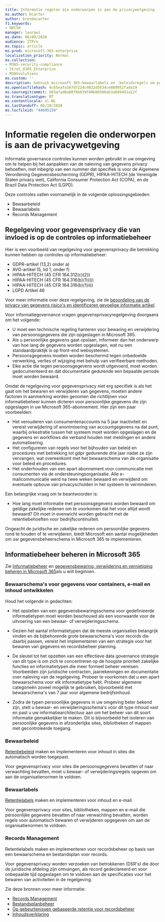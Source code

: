 ```yaml
---
title: Informatie regelen die onderworpen is aan de privacywetgeving
ms.author: bcarter
author: brendacarter
f1.keywords:
- NOCSH
manager: laurawi
ms.date: 06/09/2020
audience: ITPro
ms.topic: article
ms.prod: microsoft-365-enterprise
localization_priority: Normal
ms.collection:
- M365-security-compliance
- Strat_O365_Enterprise
- M365solutions
ms.custom: ''
description: Gebruik microsoft 365-bewaarlabels en -beleidsregels om persoonlijke gegevens in uw Microsoft 365-omgeving te beheren.
ms.openlocfilehash: 4c65eafa167d7224c4022d5634ce089952fada19
ms.sourcegitcommit: b03a7ad0a80f8b839f40b8d396ab3a049491a12f
ms.translationtype: MT
ms.contentlocale: nl-NL
ms.lasthandoff: 06/10/2020
ms.locfileid: "44695159"
---
```

# <a name="govern-information-subject-to-data-privacy-regulation"></a>Informatie regelen die onderworpen is aan de privacywetgeving

Informatie governance controles kunnen worden gebruikt in uw omgeving om te helpen bij het aanpakken van de naleving van gegevens privacy behoeften, met inbegrip van een nummer dat specifiek is voor de Algemene Verordening Gegevensbescherming (GDPR), HIPAA-HITECH (de Verenigde Staten privacy wet), California Consumer Protection Act (CCPA), en de Brazil Data Protection Act (LGPD). 

Deze controles vallen voornamelijk in de volgende oplossingsgebieden:

- Bewaarbeleid
- Bewaarlabels
- Records Management

## <a name="data-privacy-regulations-impacting-information-governance-controls"></a>Regelgeving voor gegevensprivacy die van invloed is op de controles op informatiebeheer

Hier is een voorbeeld van regelgeving voor gegevensprivacy die betrekking kunnen hebben op controles op informatiebeheer:

- GDPR-artikel (13,2) onder a)
- AVG-artikel (5, lid 1, onder f)
- HIPAA-HITECH (45 CFR 164.312(c)(2))
- HIPAA-HITECH (45 CFR 164.316(b)(1)(i))
- HIPAA-HITECH (45 CFR 164.316(b)(1)ii))
- LGPD Artikel 46

Voor meer informatie over deze regelgeving, zie de [beoordeling van de privacy van gegevens risico's en identificeren gevoelige informatie artikel](information-protection-deploy-assess.md).

Voor informatiegovernance vragen gegevensprivacyregelgeving doorgaans om het volgende:

- U moet een technische regeling hanteren voor bewaring en verwijdering van persoonsgegevens die zijn opgeslagen in Microsoft 365.
- Als u persoonlijke gegevens gaat opslaan, informeer dan het onderwerp van hoe lang de gegevens worden opgeslagen, wat nu een standaardpraktijk is op front-end websystemen.
- Persoonsgegevens moeten worden beschermd tegen onbedoelde verwerking, verlies of wijziging met behulp van verifieerbare methoden.
- Elke actie die tegen persoonsgegevens wordt uitgevoerd, moet worden gedocumenteerd en dat documentatie gedurende een bepaalde periode moet worden bewaard.

Omdat de regelgeving voor gegevensprivacy niet erg specifiek is als het gaat om het bewaren en verwijderen van gegevens, moeten andere factoren in aanmerking worden genomen die richtlijnen voor informatiebeheer kunnen dicteren voor persoonlijke gegevens die zijn opgeslagen in uw Microsoft 365-abonnement. Hier zijn een paar voorbeelden:

- Het verouderen van consumentenaccounts na 5 jaar inactiviteit en vereist verwijdering of anonimisering van accountgegevens na dat punt, waarbij orkestratie tussen het systeem moet worden opgeslagen en de gegevens en workflows die verband houden met meldingen en andere automatisering.
- Het configureren van regels voor het bijhouden van beleid en procedures met betrekking tot gdpr gedurende drie jaar nadat ze zijn vervangen, wat overeenkomt met het bewaarschema van de organisatie voor beleid en procedures.
- Het onderhouden van een apart abonnement voor communicatie met consumenten via de ondersteuningsorganisatie. Alle e-mailcommunicatie werd na twee weken bewaard en verwijderd om eventuele opbouw van privacyschulden in het systeem te verminderen.

Een belangrijke vraag om te beantwoorden is: 

- Hoe lang moet informatie met persoonsgegevens worden bewaard om geldige zakelijke redenen om te voorkomen dat het voor altijd wordt bewaard? Dit moet in evenwicht worden gebracht met de retentiebehoeften voor bedrijfscontinuïteit.

Ongeacht de juridische en zakelijke redenen om persoonlijke gegevens rond te houden of te verwijderen, biedt Microsoft een aantal mogelijkheden om uw gegevensbeheerschema in Microsoft 365 te implementeren.

## <a name="managing-information-governance-in-microsoft-365"></a>Informatiebeheer beheren in Microsoft 365

Zie [Informatiebeheer](../compliance/manage-information-governance.md) en [gegevensbewaring, verwijdering en vernietiging beheren in Microsoft 365](https://docs.microsoft.com/office365/Enterprise/office-365-data-retention-deletion-and-destruction-overview)als u wilt beginnen.

### <a name="develop-data-retention-schedules-for-containers-email-and-content"></a>Bewaarschema's voor gegevens voor containers, e-mail en inhoud ontwikkelen

Houd het volgende in gedachten:

- Het opstellen van een gegevensbewaringsschema voor gedefinieerde informatietypen moet worden beschouwd als een voorwaarde voor de uitvoering van een bewaar- of verwijderingsschema.

- Gezien het aantal informatietypen dat de meeste organisaties belangrijk vinden en de bijbehorende grote bewaarschema's voor records die daarbij passen, vereist het implementeren van een strategie voor het bewaren van gegevens en recordsbeheer planning. 

- De sleutel tot het opzetten van een effectieve data governance strategie van dit type is om zich te concentreren op de hoogste prioriteit zakelijke functies en informatietypen die meer formeel beheer vereisen. Voorbeelden zijn juridische contracten, jaarrekeningen en documentatie over naleving van de regelgeving. Probeer te voorkomen dat u een apart bewaarschema voor elk informatietype hebt. Probeer algemene categorieën zoveel mogelijk te gebruiken, bijvoorbeeld met bewaarschema's van 7 jaar voor algemene bedrijfsinhoud.

- Zodra de typen persoonlijke gegevens in uw omgeving beter bekend zijn, stelt u bewaar- en verwijderingsschema's voor dit type inhoud vast en past u uw informatiearchitectuur aan om het beheer van dit soort informatie gemakkelijker te maken. Dit is bijvoorbeeld het isoleren van persoonlijke gegevens in afzonderlijke sites, bibliotheken of mappen met gecontroleerde toegang.

### <a name="retention-policies"></a>Bewaarbeleid

[Retentiebeleid](../compliance/retention-policies.md) maken en implementeren voor inhoud in sites die automatisch worden toegepast.

Voor gegevensprivacy voor sites die persoonsgegevens bevatten of naar verwachting bevatten, moet u bewaar- of verwijderingsregels opgeven om aan de organisatienormen te voldoen.

### <a name="retention-labels"></a>Bewaarlabels

[Retentielabels](../compliance/labels.md) maken en implementeren voor inhoud en e-mail.

Voor gegevensprivacy voor sites, bibliotheken, mappen en e-mail die persoonlijke gegevens bevatten of naar verwachting bevatten, worden regels voor automatisch bewaren of verwijderen opgegeven om aan de organisatienormen te voldoen.

### <a name="records-management"></a>Records Management

Retentielabels maken en implementeren voor recordsbeheer op basis van een bewaarschema en bestandsplan voor records.

Voor gegevensprivacy worden verzoeken van betrokkenen (DSR's) die door de juridische afdeling zijn ontvangen, als record gedeclareerd en voor onbepaalde tijd opgeslagen om te voldoen aan de specificaties voor het bewaren van activiteiten in de regelgeving.

Zie deze bronnen voor meer informatie: 

- [Records Management](../compliance/records-management.md)
- [Bestandsplanbeheer](../compliance/file-plan-manager.md)
- [Op gebeurtenissen gebaseerde retentie voor recordsbeheer](../compliance/automate-event-driven-retention.md)
- [Inhoudsverklaring](../compliance/disposition-reviews.md)
